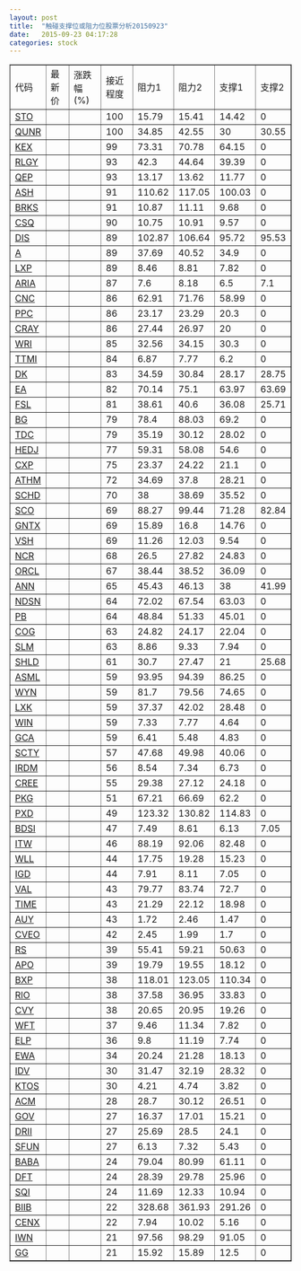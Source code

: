 ```yaml
---
layout: post
title:  "触碰支撑位或阻力位股票分析20150923"
date:   2015-09-23 04:17:28
categories: stock
---
```

<script type="text/javascript">
var stockList = []
stockList.push('gb_sto');
stockList.push('gb_qunr');
stockList.push('gb_kex');
stockList.push('gb_rlgy');
stockList.push('gb_qep');
stockList.push('gb_ash');
stockList.push('gb_brks');
stockList.push('gb_csq');
stockList.push('gb_dis');
stockList.push('gb_a');
stockList.push('gb_lxp');
stockList.push('gb_aria');
stockList.push('gb_cnc');
stockList.push('gb_ppc');
stockList.push('gb_cray');
stockList.push('gb_wri');
stockList.push('gb_ttmi');
stockList.push('gb_dk');
stockList.push('gb_ea');
stockList.push('gb_fsl');
stockList.push('gb_bg');
stockList.push('gb_tdc');
stockList.push('gb_hedj');
stockList.push('gb_cxp');
stockList.push('gb_athm');
stockList.push('gb_schd');
stockList.push('gb_sco');
stockList.push('gb_gntx');
stockList.push('gb_vsh');
stockList.push('gb_ncr');
stockList.push('gb_orcl');
stockList.push('gb_ann');
stockList.push('gb_ndsn');
stockList.push('gb_pb');
stockList.push('gb_cog');
stockList.push('gb_slm');
stockList.push('gb_shld');
stockList.push('gb_asml');
stockList.push('gb_wyn');
stockList.push('gb_lxk');
stockList.push('gb_win');
stockList.push('gb_gca');
stockList.push('gb_scty');
stockList.push('gb_irdm');
stockList.push('gb_cree');
stockList.push('gb_pkg');
stockList.push('gb_pxd');
stockList.push('gb_bdsi');
stockList.push('gb_itw');
stockList.push('gb_wll');
stockList.push('gb_igd');
stockList.push('gb_val');
stockList.push('gb_time');
stockList.push('gb_auy');
stockList.push('gb_cveo');
stockList.push('gb_rs');
stockList.push('gb_apo');
stockList.push('gb_bxp');
stockList.push('gb_rio');
stockList.push('gb_cvy');
stockList.push('gb_wft');
stockList.push('gb_elp');
stockList.push('gb_ewa');
stockList.push('gb_idv');
stockList.push('gb_ktos');
stockList.push('gb_acm');
stockList.push('gb_gov');
stockList.push('gb_drii');
stockList.push('gb_sfun');
stockList.push('gb_baba');
stockList.push('gb_dft');
stockList.push('gb_sqi');
stockList.push('gb_biib');
stockList.push('gb_cenx');
stockList.push('gb_iwn');
stockList.push('gb_gg');
</script>
<table border="1">
 <tr>
 <td>代码</td>
 <td>最新价</td>
 <td>涨跌幅(%)</td>
 <td>接近程度</td>
 <td>阻力1</td>
 <td>阻力2</td>
 <td>支撑1</td>
 <td>支撑2</td>
</tr>
  <tr id="sto" class="green">
  <td><a href="http://stock.finance.sina.com.cn/usstock/quotes/STO.html" target="_blank">STO</a></td><td></td><td></td><td>100</td><td>15.79</td><td>15.41</td><td>14.42</td><td>0</td></tr>
  <tr id="qunr" class="green">
  <td><a href="http://stock.finance.sina.com.cn/usstock/quotes/QUNR.html" target="_blank">QUNR</a></td><td></td><td></td><td>100</td><td>34.85</td><td>42.55</td><td>30</td><td>30.55</td></tr>
  <tr id="kex" class="green">
  <td><a href="http://stock.finance.sina.com.cn/usstock/quotes/KEX.html" target="_blank">KEX</a></td><td></td><td></td><td>99</td><td>73.31</td><td>70.78</td><td>64.15</td><td>0</td></tr>
  <tr id="rlgy" class="green">
  <td><a href="http://stock.finance.sina.com.cn/usstock/quotes/RLGY.html" target="_blank">RLGY</a></td><td></td><td></td><td>93</td><td>42.3</td><td>44.64</td><td>39.39</td><td>0</td></tr>
  <tr id="qep" class="red">
  <td><a href="http://stock.finance.sina.com.cn/usstock/quotes/QEP.html" target="_blank">QEP</a></td><td></td><td></td><td>93</td><td>13.17</td><td>13.62</td><td>11.77</td><td>0</td></tr>
  <tr id="ash" class="red">
  <td><a href="http://stock.finance.sina.com.cn/usstock/quotes/ASH.html" target="_blank">ASH</a></td><td></td><td></td><td>91</td><td>110.62</td><td>117.05</td><td>100.03</td><td>0</td></tr>
  <tr id="brks" class="red">
  <td><a href="http://stock.finance.sina.com.cn/usstock/quotes/BRKS.html" target="_blank">BRKS</a></td><td></td><td></td><td>91</td><td>10.87</td><td>11.11</td><td>9.68</td><td>0</td></tr>
  <tr id="csq" class="green">
  <td><a href="http://stock.finance.sina.com.cn/usstock/quotes/CSQ.html" target="_blank">CSQ</a></td><td></td><td></td><td>90</td><td>10.75</td><td>10.91</td><td>9.57</td><td>0</td></tr>
  <tr id="dis" class="red">
  <td><a href="http://stock.finance.sina.com.cn/usstock/quotes/DIS.html" target="_blank">DIS</a></td><td></td><td></td><td>89</td><td>102.87</td><td>106.64</td><td>95.72</td><td>95.53</td></tr>
  <tr id="a" class="green">
  <td><a href="http://stock.finance.sina.com.cn/usstock/quotes/A.html" target="_blank">A</a></td><td></td><td></td><td>89</td><td>37.69</td><td>40.52</td><td>34.9</td><td>0</td></tr>
  <tr id="lxp" class="red">
  <td><a href="http://stock.finance.sina.com.cn/usstock/quotes/LXP.html" target="_blank">LXP</a></td><td></td><td></td><td>89</td><td>8.46</td><td>8.81</td><td>7.82</td><td>0</td></tr>
  <tr id="aria" class="red">
  <td><a href="http://stock.finance.sina.com.cn/usstock/quotes/ARIA.html" target="_blank">ARIA</a></td><td></td><td></td><td>87</td><td>7.6</td><td>8.18</td><td>6.5</td><td>7.1</td></tr>
  <tr id="cnc" class="red">
  <td><a href="http://stock.finance.sina.com.cn/usstock/quotes/CNC.html" target="_blank">CNC</a></td><td></td><td></td><td>86</td><td>62.91</td><td>71.76</td><td>58.99</td><td>0</td></tr>
  <tr id="ppc" class="green">
  <td><a href="http://stock.finance.sina.com.cn/usstock/quotes/PPC.html" target="_blank">PPC</a></td><td></td><td></td><td>86</td><td>23.17</td><td>23.29</td><td>20.3</td><td>0</td></tr>
  <tr id="cray" class="green">
  <td><a href="http://stock.finance.sina.com.cn/usstock/quotes/CRAY.html" target="_blank">CRAY</a></td><td></td><td></td><td>86</td><td>27.44</td><td>26.97</td><td>20</td><td>0</td></tr>
  <tr id="wri" class="red">
  <td><a href="http://stock.finance.sina.com.cn/usstock/quotes/WRI.html" target="_blank">WRI</a></td><td></td><td></td><td>85</td><td>32.56</td><td>34.15</td><td>30.3</td><td>0</td></tr>
  <tr id="ttmi" class="green">
  <td><a href="http://stock.finance.sina.com.cn/usstock/quotes/TTMI.html" target="_blank">TTMI</a></td><td></td><td></td><td>84</td><td>6.87</td><td>7.77</td><td>6.2</td><td>0</td></tr>
  <tr id="dk" class="green">
  <td><a href="http://stock.finance.sina.com.cn/usstock/quotes/DK.html" target="_blank">DK</a></td><td></td><td></td><td>83</td><td>34.59</td><td>30.84</td><td>28.17</td><td>28.75</td></tr>
  <tr id="ea" class="red">
  <td><a href="http://stock.finance.sina.com.cn/usstock/quotes/EA.html" target="_blank">EA</a></td><td></td><td></td><td>82</td><td>70.14</td><td>75.1</td><td>63.97</td><td>63.69</td></tr>
  <tr id="fsl" class="green">
  <td><a href="http://stock.finance.sina.com.cn/usstock/quotes/FSL.html" target="_blank">FSL</a></td><td></td><td></td><td>81</td><td>38.61</td><td>40.6</td><td>36.08</td><td>25.71</td></tr>
  <tr id="bg" class="green">
  <td><a href="http://stock.finance.sina.com.cn/usstock/quotes/BG.html" target="_blank">BG</a></td><td></td><td></td><td>79</td><td>78.4</td><td>88.03</td><td>69.2</td><td>0</td></tr>
  <tr id="tdc" class="green">
  <td><a href="http://stock.finance.sina.com.cn/usstock/quotes/TDC.html" target="_blank">TDC</a></td><td></td><td></td><td>79</td><td>35.19</td><td>30.12</td><td>28.02</td><td>0</td></tr>
  <tr id="hedj" class="green">
  <td><a href="http://stock.finance.sina.com.cn/usstock/quotes/HEDJ.html" target="_blank">HEDJ</a></td><td></td><td></td><td>77</td><td>59.31</td><td>58.08</td><td>54.6</td><td>0</td></tr>
  <tr id="cxp" class="red">
  <td><a href="http://stock.finance.sina.com.cn/usstock/quotes/CXP.html" target="_blank">CXP</a></td><td></td><td></td><td>75</td><td>23.37</td><td>24.22</td><td>21.1</td><td>0</td></tr>
  <tr id="athm" class="green">
  <td><a href="http://stock.finance.sina.com.cn/usstock/quotes/ATHM.html" target="_blank">ATHM</a></td><td></td><td></td><td>72</td><td>34.69</td><td>37.8</td><td>28.21</td><td>0</td></tr>
  <tr id="schd" class="green">
  <td><a href="http://stock.finance.sina.com.cn/usstock/quotes/SCHD.html" target="_blank">SCHD</a></td><td></td><td></td><td>70</td><td>38</td><td>38.69</td><td>35.52</td><td>0</td></tr>
  <tr id="sco" class="green">
  <td><a href="http://stock.finance.sina.com.cn/usstock/quotes/SCO.html" target="_blank">SCO</a></td><td></td><td></td><td>69</td><td>88.27</td><td>99.44</td><td>71.28</td><td>82.84</td></tr>
  <tr id="gntx" class="red">
  <td><a href="http://stock.finance.sina.com.cn/usstock/quotes/GNTX.html" target="_blank">GNTX</a></td><td></td><td></td><td>69</td><td>15.89</td><td>16.8</td><td>14.76</td><td>0</td></tr>
  <tr id="vsh" class="green">
  <td><a href="http://stock.finance.sina.com.cn/usstock/quotes/VSH.html" target="_blank">VSH</a></td><td></td><td></td><td>69</td><td>11.26</td><td>12.03</td><td>9.54</td><td>0</td></tr>
  <tr id="ncr" class="green">
  <td><a href="http://stock.finance.sina.com.cn/usstock/quotes/NCR.html" target="_blank">NCR</a></td><td></td><td></td><td>68</td><td>26.5</td><td>27.82</td><td>24.83</td><td>0</td></tr>
  <tr id="orcl" class="green">
  <td><a href="http://stock.finance.sina.com.cn/usstock/quotes/ORCL.html" target="_blank">ORCL</a></td><td></td><td></td><td>67</td><td>38.44</td><td>38.52</td><td>36.09</td><td>0</td></tr>
  <tr id="ann" class="red">
  <td><a href="http://stock.finance.sina.com.cn/usstock/quotes/ANN.html" target="_blank">ANN</a></td><td></td><td></td><td>65</td><td>45.43</td><td>46.13</td><td>38</td><td>41.99</td></tr>
  <tr id="ndsn" class="green">
  <td><a href="http://stock.finance.sina.com.cn/usstock/quotes/NDSN.html" target="_blank">NDSN</a></td><td></td><td></td><td>64</td><td>72.02</td><td>67.54</td><td>63.03</td><td>0</td></tr>
  <tr id="pb" class="red">
  <td><a href="http://stock.finance.sina.com.cn/usstock/quotes/PB.html" target="_blank">PB</a></td><td></td><td></td><td>64</td><td>48.84</td><td>51.33</td><td>45.01</td><td>0</td></tr>
  <tr id="cog" class="red">
  <td><a href="http://stock.finance.sina.com.cn/usstock/quotes/COG.html" target="_blank">COG</a></td><td></td><td></td><td>63</td><td>24.82</td><td>24.17</td><td>22.04</td><td>0</td></tr>
  <tr id="slm" class="green">
  <td><a href="http://stock.finance.sina.com.cn/usstock/quotes/SLM.html" target="_blank">SLM</a></td><td></td><td></td><td>63</td><td>8.86</td><td>9.33</td><td>7.94</td><td>0</td></tr>
  <tr id="shld" class="green">
  <td><a href="http://stock.finance.sina.com.cn/usstock/quotes/SHLD.html" target="_blank">SHLD</a></td><td></td><td></td><td>61</td><td>30.7</td><td>27.47</td><td>21</td><td>25.68</td></tr>
  <tr id="asml" class="green">
  <td><a href="http://stock.finance.sina.com.cn/usstock/quotes/ASML.html" target="_blank">ASML</a></td><td></td><td></td><td>59</td><td>93.95</td><td>94.39</td><td>86.25</td><td>0</td></tr>
  <tr id="wyn" class="green">
  <td><a href="http://stock.finance.sina.com.cn/usstock/quotes/WYN.html" target="_blank">WYN</a></td><td></td><td></td><td>59</td><td>81.7</td><td>79.56</td><td>74.65</td><td>0</td></tr>
  <tr id="lxk" class="green">
  <td><a href="http://stock.finance.sina.com.cn/usstock/quotes/LXK.html" target="_blank">LXK</a></td><td></td><td></td><td>59</td><td>37.37</td><td>42.02</td><td>28.48</td><td>0</td></tr>
  <tr id="win" class="red">
  <td><a href="http://stock.finance.sina.com.cn/usstock/quotes/WIN.html" target="_blank">WIN</a></td><td></td><td></td><td>59</td><td>7.33</td><td>7.77</td><td>4.64</td><td>0</td></tr>
  <tr id="gca" class="green">
  <td><a href="http://stock.finance.sina.com.cn/usstock/quotes/GCA.html" target="_blank">GCA</a></td><td></td><td></td><td>59</td><td>6.41</td><td>5.48</td><td>4.83</td><td>0</td></tr>
  <tr id="scty" class="red">
  <td><a href="http://stock.finance.sina.com.cn/usstock/quotes/SCTY.html" target="_blank">SCTY</a></td><td></td><td></td><td>57</td><td>47.68</td><td>49.98</td><td>40.06</td><td>0</td></tr>
  <tr id="irdm" class="green">
  <td><a href="http://stock.finance.sina.com.cn/usstock/quotes/IRDM.html" target="_blank">IRDM</a></td><td></td><td></td><td>56</td><td>8.54</td><td>7.34</td><td>6.73</td><td>0</td></tr>
  <tr id="cree" class="green">
  <td><a href="http://stock.finance.sina.com.cn/usstock/quotes/CREE.html" target="_blank">CREE</a></td><td></td><td></td><td>55</td><td>29.38</td><td>27.12</td><td>24.18</td><td>0</td></tr>
  <tr id="pkg" class="green">
  <td><a href="http://stock.finance.sina.com.cn/usstock/quotes/PKG.html" target="_blank">PKG</a></td><td></td><td></td><td>51</td><td>67.21</td><td>66.69</td><td>62.2</td><td>0</td></tr>
  <tr id="pxd" class="red">
  <td><a href="http://stock.finance.sina.com.cn/usstock/quotes/PXD.html" target="_blank">PXD</a></td><td></td><td></td><td>49</td><td>123.32</td><td>130.82</td><td>114.83</td><td>0</td></tr>
  <tr id="bdsi" class="red">
  <td><a href="http://stock.finance.sina.com.cn/usstock/quotes/BDSI.html" target="_blank">BDSI</a></td><td></td><td></td><td>47</td><td>7.49</td><td>8.61</td><td>6.13</td><td>7.05</td></tr>
  <tr id="itw" class="green">
  <td><a href="http://stock.finance.sina.com.cn/usstock/quotes/ITW.html" target="_blank">ITW</a></td><td></td><td></td><td>46</td><td>88.19</td><td>92.06</td><td>82.48</td><td>0</td></tr>
  <tr id="wll" class="red">
  <td><a href="http://stock.finance.sina.com.cn/usstock/quotes/WLL.html" target="_blank">WLL</a></td><td></td><td></td><td>44</td><td>17.75</td><td>19.28</td><td>15.23</td><td>0</td></tr>
  <tr id="igd" class="green">
  <td><a href="http://stock.finance.sina.com.cn/usstock/quotes/IGD.html" target="_blank">IGD</a></td><td></td><td></td><td>44</td><td>7.91</td><td>8.11</td><td>7.05</td><td>0</td></tr>
  <tr id="val" class="green">
  <td><a href="http://stock.finance.sina.com.cn/usstock/quotes/VAL.html" target="_blank">VAL</a></td><td></td><td></td><td>43</td><td>79.77</td><td>83.74</td><td>72.7</td><td>0</td></tr>
  <tr id="time" class="green">
  <td><a href="http://stock.finance.sina.com.cn/usstock/quotes/TIME.html" target="_blank">TIME</a></td><td></td><td></td><td>43</td><td>21.29</td><td>22.12</td><td>18.98</td><td>0</td></tr>
  <tr id="auy" class="red">
  <td><a href="http://stock.finance.sina.com.cn/usstock/quotes/AUY.html" target="_blank">AUY</a></td><td></td><td></td><td>43</td><td>1.72</td><td>2.46</td><td>1.47</td><td>0</td></tr>
  <tr id="cveo" class="green">
  <td><a href="http://stock.finance.sina.com.cn/usstock/quotes/CVEO.html" target="_blank">CVEO</a></td><td></td><td></td><td>42</td><td>2.45</td><td>1.99</td><td>1.7</td><td>0</td></tr>
  <tr id="rs" class="red">
  <td><a href="http://stock.finance.sina.com.cn/usstock/quotes/RS.html" target="_blank">RS</a></td><td></td><td></td><td>39</td><td>55.41</td><td>59.21</td><td>50.63</td><td>0</td></tr>
  <tr id="apo" class="green">
  <td><a href="http://stock.finance.sina.com.cn/usstock/quotes/APO.html" target="_blank">APO</a></td><td></td><td></td><td>39</td><td>19.79</td><td>19.55</td><td>18.12</td><td>0</td></tr>
  <tr id="bxp" class="red">
  <td><a href="http://stock.finance.sina.com.cn/usstock/quotes/BXP.html" target="_blank">BXP</a></td><td></td><td></td><td>38</td><td>118.01</td><td>123.05</td><td>110.34</td><td>0</td></tr>
  <tr id="rio" class="green">
  <td><a href="http://stock.finance.sina.com.cn/usstock/quotes/RIO.html" target="_blank">RIO</a></td><td></td><td></td><td>38</td><td>37.58</td><td>36.95</td><td>33.83</td><td>0</td></tr>
  <tr id="cvy" class="green">
  <td><a href="http://stock.finance.sina.com.cn/usstock/quotes/CVY.html" target="_blank">CVY</a></td><td></td><td></td><td>38</td><td>20.65</td><td>20.95</td><td>19.26</td><td>0</td></tr>
  <tr id="wft" class="red">
  <td><a href="http://stock.finance.sina.com.cn/usstock/quotes/WFT.html" target="_blank">WFT</a></td><td></td><td></td><td>37</td><td>9.46</td><td>11.34</td><td>7.82</td><td>0</td></tr>
  <tr id="elp" class="green">
  <td><a href="http://stock.finance.sina.com.cn/usstock/quotes/ELP.html" target="_blank">ELP</a></td><td></td><td></td><td>36</td><td>9.8</td><td>11.19</td><td>7.74</td><td>0</td></tr>
  <tr id="ewa" class="green">
  <td><a href="http://stock.finance.sina.com.cn/usstock/quotes/EWA.html" target="_blank">EWA</a></td><td></td><td></td><td>34</td><td>20.24</td><td>21.28</td><td>18.13</td><td>0</td></tr>
  <tr id="idv" class="green">
  <td><a href="http://stock.finance.sina.com.cn/usstock/quotes/IDV.html" target="_blank">IDV</a></td><td></td><td></td><td>30</td><td>31.47</td><td>32.19</td><td>28.32</td><td>0</td></tr>
  <tr id="ktos" class="red">
  <td><a href="http://stock.finance.sina.com.cn/usstock/quotes/KTOS.html" target="_blank">KTOS</a></td><td></td><td></td><td>30</td><td>4.21</td><td>4.74</td><td>3.82</td><td>0</td></tr>
  <tr id="acm" class="green">
  <td><a href="http://stock.finance.sina.com.cn/usstock/quotes/ACM.html" target="_blank">ACM</a></td><td></td><td></td><td>28</td><td>28.7</td><td>30.12</td><td>26.51</td><td>0</td></tr>
  <tr id="gov" class="red">
  <td><a href="http://stock.finance.sina.com.cn/usstock/quotes/GOV.html" target="_blank">GOV</a></td><td></td><td></td><td>27</td><td>16.37</td><td>17.01</td><td>15.21</td><td>0</td></tr>
  <tr id="drii" class="red">
  <td><a href="http://stock.finance.sina.com.cn/usstock/quotes/DRII.html" target="_blank">DRII</a></td><td></td><td></td><td>27</td><td>25.69</td><td>28.5</td><td>24.1</td><td>0</td></tr>
  <tr id="sfun" class="green">
  <td><a href="http://stock.finance.sina.com.cn/usstock/quotes/SFUN.html" target="_blank">SFUN</a></td><td></td><td></td><td>27</td><td>6.13</td><td>7.32</td><td>5.43</td><td>0</td></tr>
  <tr id="baba" class="green">
  <td><a href="http://stock.finance.sina.com.cn/usstock/quotes/BABA.html" target="_blank">BABA</a></td><td></td><td></td><td>24</td><td>79.04</td><td>80.99</td><td>61.11</td><td>0</td></tr>
  <tr id="dft" class="green">
  <td><a href="http://stock.finance.sina.com.cn/usstock/quotes/DFT.html" target="_blank">DFT</a></td><td></td><td></td><td>24</td><td>28.39</td><td>29.78</td><td>25.96</td><td>0</td></tr>
  <tr id="sqi" class="red">
  <td><a href="http://stock.finance.sina.com.cn/usstock/quotes/SQI.html" target="_blank">SQI</a></td><td></td><td></td><td>24</td><td>11.69</td><td>12.33</td><td>10.94</td><td>0</td></tr>
  <tr id="biib" class="green">
  <td><a href="http://stock.finance.sina.com.cn/usstock/quotes/BIIB.html" target="_blank">BIIB</a></td><td></td><td></td><td>22</td><td>328.68</td><td>361.93</td><td>291.26</td><td>0</td></tr>
  <tr id="cenx" class="green">
  <td><a href="http://stock.finance.sina.com.cn/usstock/quotes/CENX.html" target="_blank">CENX</a></td><td></td><td></td><td>22</td><td>7.94</td><td>10.02</td><td>5.16</td><td>0</td></tr>
  <tr id="iwn" class="green">
  <td><a href="http://stock.finance.sina.com.cn/usstock/quotes/IWN.html" target="_blank">IWN</a></td><td></td><td></td><td>21</td><td>97.56</td><td>98.29</td><td>91.05</td><td>0</td></tr>
  <tr id="gg" class="green">
  <td><a href="http://stock.finance.sina.com.cn/usstock/quotes/GG.html" target="_blank">GG</a></td><td></td><td></td><td>21</td><td>15.92</td><td>15.89</td><td>12.5</td><td>0</td></tr>
</table>
